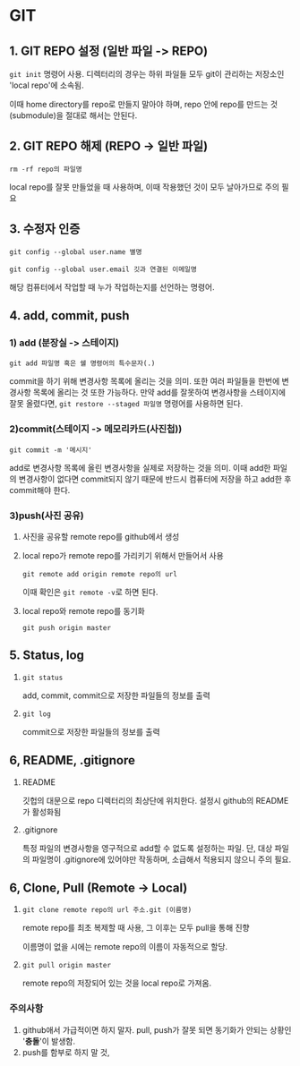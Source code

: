 # GIT  

## 1. GIT REPO 설정 (일반 파일 -> REPO)

`git init` 명령어 사용. 디렉터리의 경우는 하위 파일들 모두 git이 관리하는 저장소인 'local repo'에 소속됨. 

이때 home directory를 repo로 만들지 말아야 하며, repo 안에 repo를 만드는 것(submodule)을 절대로 해서는 안된다.

## 2. GIT REPO 해제 (REPO -> 일반 파일)
`rm -rf repo의 파일명`

local repo를 잘못 만들었을 때 사용하며, 이때 작용했던 것이 모두 날아가므로 주의 필요

## 3. 수정자 인증

`git config --global user.name 별명`

`git config --global user.email 깃과 연결된 이메일명`

해당 컴퓨터에서 작업할 때 누가 작업하는지를 선언하는 명령어. 

## 4. add, commit, push

 ### 1) add (분장실 -> 스테이지) 

`git add 파일명 혹은 쉘 명령어의 특수문자(.)`

commit을 하기 위해 변경사항 목록에 올리는 것을 의미. 또한 여러 파일들을 한번에 변경사항 목록에 올리는 것 또한 가능하다. 만약 add를 잘못하여 변경사항을 스테이지에 잘못 올렸다면, `git restore --staged 파일명` 명령어를 사용하면 된다.

### 2)commit(스테이지 -> 메모리카드(사진첩))
`git commit -m '메시지'`

add로 변경사항 목록에 올린 변경사항을 실제로 저장하는 것을 의미. 이때 add한 파일의 변경사항이 없다면 commit되지 않기 때문에 반드시 컴퓨터에 저장을 하고 add한 후 commit해야 한다.


### 3)push(사진 공유)

1. 사진을 공유할 remote repo를 github에서 생성
2. local repo가 remote repo를 가리키기 위해서 만들어서 사용
    
    `git remote add origin remote repo의 url`

     이때 확인은 `git remote -v`로 하면 된다.
3. local repo와 remote repo를 동기화

    `git push origin master`
    
    

## 5. Status, log

1. `git status`
   
   add, commit, commit으로 저장한 파일들의 정보를 출력
2.  `git log`
    
    commit으로 저장한 파일들의 정보를 출력

## 6, README, .gitignore
1. README 
    
    깃헙의 대문으로 repo 디렉터리의 최상단에 위치한다. 설정시 github의 README가 활성화됨
2. .gitignore 
    
    특정 파일의 변경사항을 영구적으로 add할 수 없도록 설정하는 파일.
    단, 대상 파일의 파일명이 .gitignore에 있어야만 작동하며, 소급해서 적용되지 않으니 주의 필요.

## 6, Clone, Pull (Remote -> Local)

1. `git clone remote repo의 url 주소.git (이름명)`
   
   remote repo를 최초 복제할 때 사용, 그 이후는 모두 pull을 통해 진향

   이름명이 없을 시에는 remote repo의 이름이 자동적으로 할당. 

2. `git pull origin master`
    
    remote repo의 저장되어 있는 것을 local repo로 가져옴. 

### 주의사항

1. github애서 가급적이면 하지 말자. pull, push가 잘못 되면 동기화가 안되는 상황인 '**충돌**'이 발생함.
2. push를 함부로 하지 말 것, 
    

    
